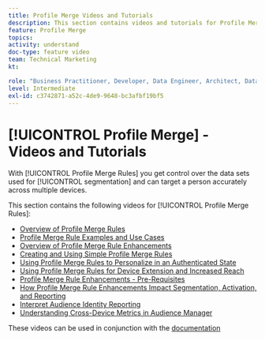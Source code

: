 ```yaml
---
title: Profile Merge Videos and Tutorials
description: This section contains videos and tutorials for Profile Merge features, like Profile Merge Rules.
feature: Profile Merge
topics: 
activity: understand
doc-type: feature video
team: Technical Marketing
kt: 

role: "Business Practitioner, Developer, Data Engineer, Architect, Data Architect, Administrator, Leader"
level: Intermediate
exl-id: c3742871-a52c-4de9-9648-bc3afbf19bf5
---
```

# [!UICONTROL Profile Merge] - Videos and Tutorials

With [!UICONTROL Profile Merge Rules] you get control over the data sets used for [!UICONTROL segmentation] and can target a person accurately across multiple devices.

This section contains the following videos for [!UICONTROL Profile Merge Rules]:

* [Overview of Profile Merge Rules](overview-of-profile-merge-rules.md)
* [Profile Merge Rule Examples and Use Cases](profile-merge-rule-examples-and-use-cases.md)
* [Overview of Profile Merge Rule Enhancements](overview-of-profile-merge-rule-enhancements.md)
* [Creating and Using Simple Profile Merge Rules](creating-and-using-simple-profile-merge-rules.md)
* [Using Profile Merge Rules to Personalize in an Authenticated State](using-profile-merge-rules-to-personalize-in-an-authenticated-state.md)
* [Using Profile Merge Rules for Device Extension and Increased Reach](using-profile-merge-rules-for-device-extension-and-increased-reach.md)
* [Profile Merge Rule Enhancements - Pre-Requisites](profile-merge-rule-enhancements-pre-requisites.md)
* [How Profile Merge Rule Enhancements Impact Segmentation, Activation, and Reporting](how-profile-merge-rule-enhancements-impact-segmentation-activation-and-reporting.md)
* [Interpret Audience Identity Reporting](interpret-audience-identity-reporting.md)
* [Understanding Cross-Device Metrics in Audience Manager](understanding-cross-device-metrics-in-audience-manager.md)

These videos can be used in conjunction with the [documentation](https://docs.adobe.com/help/en/audience-manager/user-guide/features/profile-merge-rules/merge-rules-overview.html)
